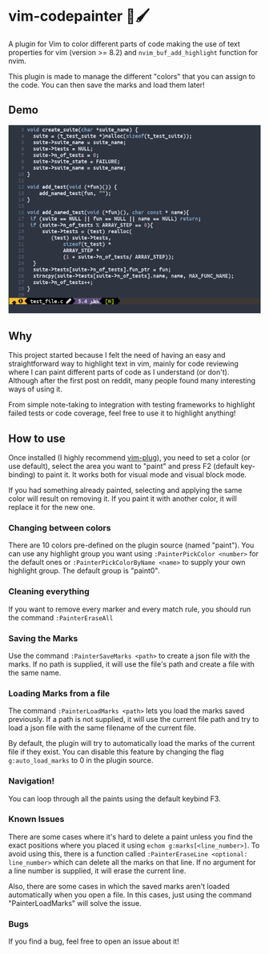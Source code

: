 # vim-codepainter 🎨🖌

A plugin for Vim to color different parts of code making the use of text properties for vim (version >= 8.2) and `nvim_buf_add_highlight` function for nvim.

This plugin is made to manage the different "colors" that you can assign to the code. You can then save the marks and load them later!

## Demo

![](./vim-codepainter_demo.gif)

## Why

This project started because I felt the need of having an easy and straightforward way to highlight text in vim, mainly for code reviewing where I can paint different parts of code as I understand (or don't). Although after the first post on reddit, many people found many interesting ways of using it.

From simple note-taking to integration with testing frameworks to highlight failed tests or code coverage, feel free to use it to highlight anything!

## How to use

Once installed (I highly recommend [vim-plug](https://github.com/junegunn/vim-plug)), you need to set a color (or use default), select the area you want to "paint" and press F2 (default key-binding) to paint it. It works both for visual mode and visual block mode.

If you had something already painted, selecting and applying the same color will result on removing it. If you paint it with another color, it will replace it for the new one.

### Changing between colors

There are 10 colors pre-defined on the plugin source (named "paint<n>"). You can use any highlight group you want using `:PainterPickColor <number>` for the default ones or `:PainterPickColorByName <name>` to supply your own highlight group. The default group is "paint0".

### Cleaning everything

If you want to remove every marker and every match rule, you should run the command `:PainterEraseAll`

### Saving the Marks

Use the command `:PainterSaveMarks <path>` to create a json file with the marks. If no path is supplied, it will use the file's path and create a file with the same name.

### Loading Marks from a file

The command `:PainterLoadMarks <path>` lets you load the marks saved previously. If a path is not supplied, it will use the current file path and try to load a json file with the same filename of the current file.

By default, the plugin will try to automatically load the marks of the current file if they exist. You can disable this feature by changing the flag `g:auto_load_marks` to 0 in the plugin source.

### Navigation!

You can loop through all the paints using the default keybind F3.

### Known Issues

There are some cases where it's hard to delete a paint unless you find the exact positions where you placed it using `echom g:marks[<line_number>]`. To avoid using this, there is a function called `:PainterEraseLine <optional: line_number>` which can delete all the marks on that line. If no argument for a line number is supplied, it will erase the current line.

Also, there are some cases in which the saved marks aren't loaded automatically when you open a file. In this cases, just using the command "PainterLoadMarks" will solve the issue.

### Bugs

If you find a bug, feel free to open an issue about it!
